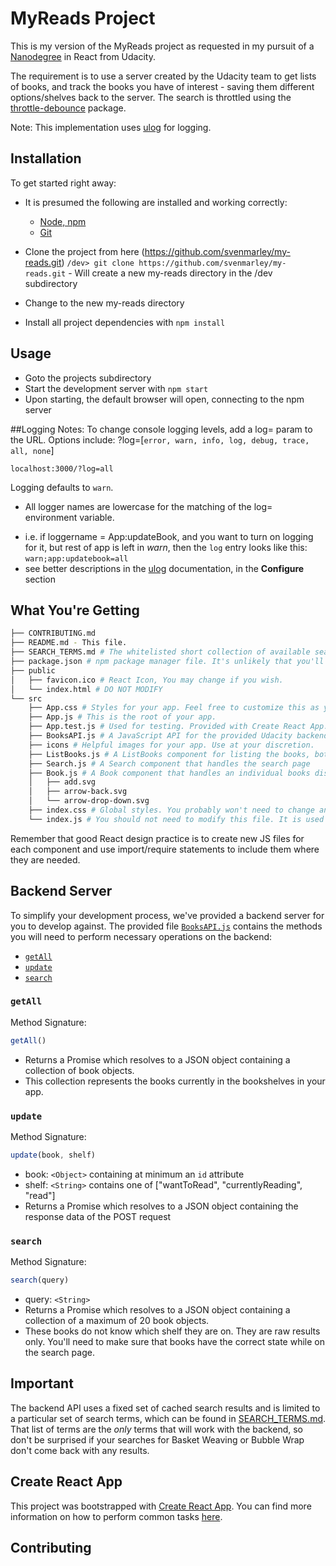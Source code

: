 # MyReads Project

This is my version of the MyReads project as requested in my pursuit of a [Nanodegree](https://www.udacity.com/school-of-programming) in React from Udacity.

The requirement is to use a server created by the Udacity team to get lists of books, and track the books you have of interest - saving them different options/shelves back to the server.  The search is throttled using the [throttle-debounce](https://www.npmjs.com/package/throttle-debounce) package.

Note: This implementation uses [ulog](https://www.npmjs.com/package/ulog) for logging. 


## Installation

To get started right away:

* It is presumed the following are installed and working correctly:
  * [Node, npm](ttps://nodejs.org)
  * [Git](https://git-scm.com)

* Clone the project from here (https://github.com/svenmarley/my-reads.git)
   `/dev> git clone https://github.com/svenmarley/my-reads.git` - Will create a new my-reads directory in the /dev subdirectory
* Change to the new my-reads directory
* Install all project dependencies with `npm install`

## Usage
* Goto the projects subdirectory
* Start the development server with `npm start`
* Upon starting, the default browser will open, connecting to the npm server 

##Logging Notes: 
To change console logging levels, add a log= param to the URL.  Options include:
?log=[`error, warn, info, log, debug, trace, all, none`]

`localhost:3000/?log=all`

Logging defaults to `warn`.

* All logger names are lowercase for the matching of the log= environment variable.
 - i.e. if loggername = App:updateBook, and you want to turn on logging for it, but rest of app is left in _warn_, then the `log` entry looks like this:   `warn;app:updatebook=all`
 - see better descriptions in the [ulog](https://www.npmjs.com/package/ulog) documentation, in the **Configure** section



## What You're Getting
```bash
├── CONTRIBUTING.md
├── README.md - This file.
├── SEARCH_TERMS.md # The whitelisted short collection of available search terms for you to use with your app.
├── package.json # npm package manager file. It's unlikely that you'll need to modify this.
├── public
│   ├── favicon.ico # React Icon, You may change if you wish.
│   └── index.html # DO NOT MODIFY
└── src
    ├── App.css # Styles for your app. Feel free to customize this as you desire.
    ├── App.js # This is the root of your app. 
    ├── App.test.js # Used for testing. Provided with Create React App. Testing is encouraged, but not required.
    ├── BooksAPI.js # A JavaScript API for the provided Udacity backend. Instructions for the methods are below.
    ├── icons # Helpful images for your app. Use at your discretion.
    ├── ListBooks.js # A ListBooks component for listing the books, both on the main page, and the Search page
    ├── Search.js # A Search component that handles the search page 
    ├── Book.js # A Book component that handles an individual books display
    │   ├── add.svg
    │   ├── arrow-back.svg
    │   └── arrow-drop-down.svg
    ├── index.css # Global styles. You probably won't need to change anything here.
    └── index.js # You should not need to modify this file. It is used for DOM rendering only.
```

Remember that good React design practice is to create new JS files for each component and use import/require statements to include them where they are needed.

## Backend Server

To simplify your development process, we've provided a backend server for you to develop against. The provided file [`BooksAPI.js`](src/utils/BooksAPI.js) contains the methods you will need to perform necessary 
operations on the backend:

* [`getAll`](#getall)
* [`update`](#update)
* [`search`](#search)

### `getAll`

Method Signature:

```js
getAll()
```

* Returns a Promise which resolves to a JSON object containing a collection of book objects.
* This collection represents the books currently in the bookshelves in your app.

### `update`

Method Signature:

```js
update(book, shelf)
```

* book: `<Object>` containing at minimum an `id` attribute
* shelf: `<String>` contains one of ["wantToRead", "currentlyReading", "read"]  
* Returns a Promise which resolves to a JSON object containing the response data of the POST request

### `search`

Method Signature:

```js
search(query)
```

* query: `<String>`
* Returns a Promise which resolves to a JSON object containing a collection of a maximum of 20 book objects.
* These books do not know which shelf they are on. They are raw results only. You'll need to make sure that books have the correct state while on the search page.

## Important
The backend API uses a fixed set of cached search results and is limited to a particular set of search terms, which can be found in [SEARCH_TERMS.md](SEARCH_TERMS.md). That list of terms are the _only_ terms that will work with the backend, so don't be surprised if your searches for Basket Weaving or Bubble Wrap don't come back with any results.

## Create React App

This project was bootstrapped with [Create React App](https://github.com/facebookincubator/create-react-app). You can find more information on how to perform common tasks [here](https://github.com/facebookincubator/create-react-app/blob/master/packages/react-scripts/template/README.md).

## Contributing


